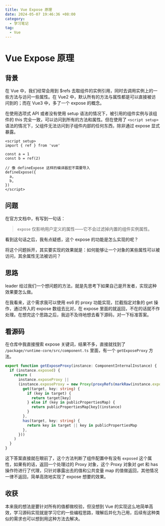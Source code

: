 ```yaml
---
title: Vue Expose 原理
date: 2024-05-07 19:46:36 +08:00
category:
  - 学习笔记
tag:
  - Vue
---
```


# Vue Expose 原理

## 背景

在 Vue 中，我们经常会用到 $refs 去取组件的实例引用，同时去调用实例上的一些方法与访问一些属性。在 Vue2 中，默认所有的方法与属性都是可以直接被访问到的；而在 Vue3 中，多了一个 expose 的概念。

在使用选项式 API 或者没有使用 setup 语法的情况下，被引用的组件实例与该组件的 this 完全一致，可以访问到所有的方法和属性。但在使用了 `<script setup>` 语法的情况下，父组件无法访问到子组件内部的任何东西，除非通过 expose 显式暴露。

```vue
<script setup>
import { ref } from 'vue'

const a = 1
const b = ref(2)

// 像 defineExpose 这样的编译器宏不需要导入
defineExpose({
  a,
  b,
})
</script>
```

## 问题

在官方文档中，有写到一句话：

> `expose` 仅影响用户定义的属性——它不会过滤掉内置的组件实例属性。

看到这句话之后，我有点疑惑，这个 expose 的功能是怎么实现的呢？

将这个问题拆开，其实要实现的效果就是：如何能够让一个对象的某些属性可以被访问，其余属性无法被访问？

## 思路

leader 给过我们一个想问题的方法，就是先思考下如果自己是开发者，实现这种效果要怎么做。

在我看来，这个需求我可以使用 es6 的 proxy 功能实现，拦截指定对象的 get 操作，通过传入的 expose 数组去比对，在 expose 里面的就返回，不在的话就不作处理。在想完这个思路之后，我迫不及待地想去看下源码，对一下标准答案。

## 看源码

在仓库中我直接搜索 expose 关键词，结果不多，直接就找到了 `/package/runtime-core/src/component.ts` 里面，有一个 `getExposeProxy` 方法。

```typescript
export function getExposeProxy(instance: ComponentInternalInstance) {
  if (instance.exposed) {
    return (
      instance.exposeProxy ||
      (instance.exposeProxy = new Proxy(proxyRefs(markRaw(instance.exposed)), {
        get(target, key: string) {
          if (key in target) {
            return target[key]
          } else if (key in publicPropertiesMap) {
            return publicPropertiesMap[key](instance)
          }
        },
        has(target, key: string) {
          return key in target || key in publicPropertiesMap
        },
      }))
    )
  }
}
```

这下答案直接就在眼前了，这个方法判断了组件配置中有没有 `exposed` 这个属性，如果有的话，返回一个处理过的 Proxy 对象，这个 Proxy 对象对 get 和 has 操作符进行了代理，只针对暴露出去的值和公共变量 map 的值做返回，其他情况一律不返回，简单高效地实现了 expose 想要的效果。

## 收获

本来我的想法是要针对所有的值都做校验，但没想到 Vue 的实现这么地简单高效，学习源码实现就是学习它的一些编程思路，理解后并化为己用，后续有这种类似的需求也可以想到用这种方法去解决。

